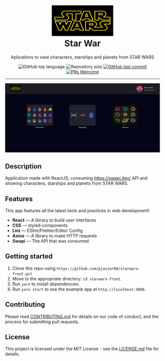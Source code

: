 <h1 align="center">
<br>
  <img alt="logo starwar" src="src/assets/logo.png" width="200px" height="100px" />
<br>
Star War
</h1>

<p align="center">Aplications to view characters, starships and planets from STAR WARS</p>

<p align="center">
  <img alt="GitHub top language" src="https://img.shields.io/github/languages/top/pjavier98/starwars-front">

  <img alt="Repository size" src="https://img.shields.io/github/repo-size/pjavier98/starwars-front">

  <a href="https://github.com/pjavier98/starwars-front/commits/master">
    <img alt="GitHub last commit" src="https://img.shields.io/github/last-commit/pjavier98/starwars-front">
  </a>

  <a href="http://makeapullrequest.com">
    <img src="https://img.shields.io/badge/PRs-welcome-brightgreen.svg?style=flat-square" alt="PRs Welcome">
  </a>

</p>

<hr />

<img alt="Application" src="src/assets/starwar-front.png" />

## Description
Application made with ReactJS, consuming https://swapi.dev/ API and showing characters, starships and planets from STAR WARS.
## Features

This app features all the latest tools and practices in web development!

- **React** — A library to build user interfaces
- **CSS** — styled-components
- **Lint** — ESlint/Prettier/Editor Config
- **Axios** — A library to make HTTP requests
- **Swapi** — The API that was consumed

## Getting started
1. Clone this repo using `https://github.com/pjavier98/starwars-front.git`
2. Move to the appropriate directory: `cd starwars-front`.<br />
3. Run `yarn` to install dependencies.<br />
4. Run `yarn start` to see the example app at `http://localhost:3000`.

## Contributing

Please read [CONTRIBUTING.md](CONTRIBUTING.md) for details on our code of conduct, and the process for submitting pull requests.

## License

This project is licensed under the MIT License - see the [LICENSE.md](LICENSE.md) file for details.
